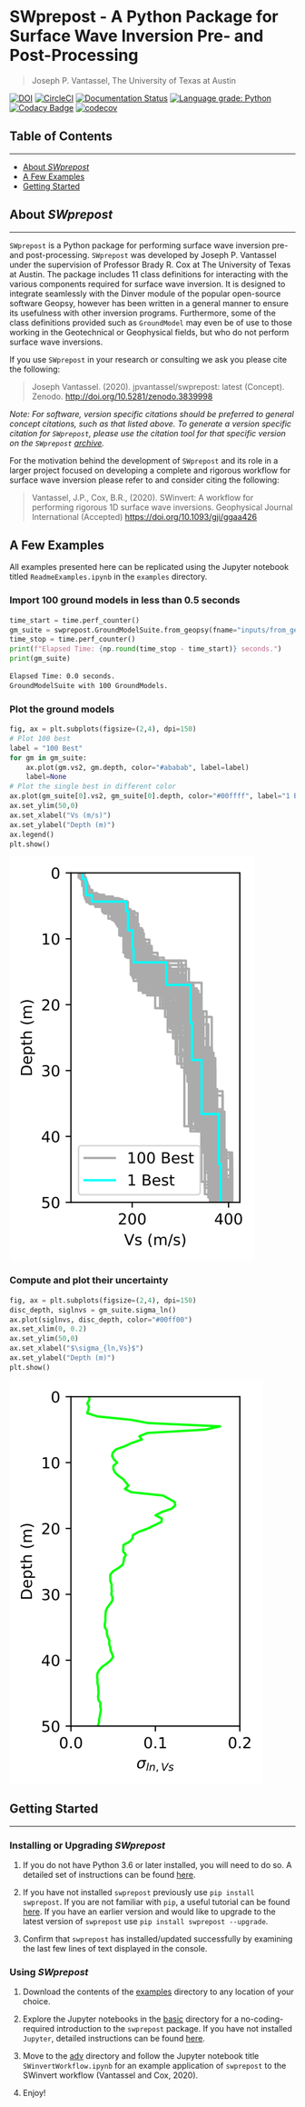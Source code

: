 # SWprepost - A Python Package for Surface Wave Inversion Pre- and Post-Processing

> Joseph P. Vantassel, The University of Texas at Austin

[![DOI](https://zenodo.org/badge/222287042.svg)](https://zenodo.org/badge/latestdoi/222287042)
[![CircleCI](https://circleci.com/gh/jpvantassel/swprepost.svg?style=svg)](https://circleci.com/gh/jpvantassel/swprepost)
[![Documentation Status](https://readthedocs.org/projects/swprepost/badge/?version=latest)](https://swprepost.readthedocs.io/en/latest/?badge=latest)
[![Language grade: Python](https://img.shields.io/lgtm/grade/python/g/jpvantassel/swprepost.svg?logo=lgtm&logoWidth=18)](https://lgtm.com/projects/g/jpvantassel/swprepost/context:python)
[![Codacy Badge](https://app.codacy.com/project/badge/Grade/150eb75dee3848f5bbfac0d9f2c33644)](https://www.codacy.com/manual/jpvantassel/swprepost?utm_source=github.com&amp;utm_medium=referral&amp;utm_content=jpvantassel/swprepost&amp;utm_campaign=Badge_Grade)
[![codecov](https://codecov.io/gh/jpvantassel/swprepost/branch/master/graph/badge.svg)](https://codecov.io/gh/jpvantassel/swprepost)

## Table of Contents

---

- [About _SWprepost_](#About-SWprepost)
- [A Few Examples](#A-Few-Examples)
- [Getting Started](#Getting-Started)

## About _SWprepost_

---

`SWprepost` is a Python package for performing surface wave inversion pre- and
post-processing. `SWprepost` was developed by Joseph P. Vantassel under the
supervision of Professor Brady R. Cox at The University of Texas at Austin. The
package includes 11 class definitions for interacting with the various
components required for surface wave inversion. It is designed to integrate
seamlessly with the Dinver module of the popular open-source software Geopsy,
however has been written in a general manner to ensure its usefulness with other
inversion programs. Furthermore, some of the class definitions provided such as
`GroundModel` may even be of use to those working in the Geotechnical or
Geophysical fields, but who do not perform surface wave inversions.

If you use `SWprepost` in your research or consulting we ask you please cite the
following:

> Joseph Vantassel. (2020). jpvantassel/swprepost: latest (Concept). Zenodo.
> http://doi.org/10.5281/zenodo.3839998

_Note: For software, version specific citations should be preferred to general_
_concept citations, such as that listed above. To generate a version specific_
_citation for `SWprepost`, please use the citation tool for that specific_
_version on the `SWprepost` [archive](https://doi.org/10.5281/zenodo.3839998)._

For the motivation behind the development of `SWprepost` and its role in a
larger project focused on developing a complete and rigorous workflow for
surface wave inversion please refer to and consider citing the following:

> Vantassel, J.P., Cox, B.R., (2020). SWinvert: A workflow for performing
> rigorous 1D surface wave inversions. Geophysical Journal International
> (Accepted) https://doi.org/10.1093/gji/ggaa426

## A Few Examples

All examples presented here can be replicated using the Jupyter notebook titled
`ReadmeExamples.ipynb` in the `examples` directory.

### Import 100 ground models in less than 0.5 seconds

```Python
time_start = time.perf_counter()
gm_suite = swprepost.GroundModelSuite.from_geopsy(fname="inputs/from_geopsy_100gm.txt")
time_stop = time.perf_counter()
print(f"Elapsed Time: {np.round(time_stop - time_start)} seconds.")
print(gm_suite)
```

```Bash
Elapsed Time: 0.0 seconds.
GroundModelSuite with 100 GroundModels.
```

### Plot the ground models

```Python
fig, ax = plt.subplots(figsize=(2,4), dpi=150)
# Plot 100 best
label = "100 Best"
for gm in gm_suite:
    ax.plot(gm.vs2, gm.depth, color="#ababab", label=label)
    label=None
# Plot the single best in different color
ax.plot(gm_suite[0].vs2, gm_suite[0].depth, color="#00ffff", label="1 Best")
ax.set_ylim(50,0)
ax.set_xlabel("Vs (m/s)")
ax.set_ylabel("Depth (m)")
ax.legend()
plt.show()
```

![100bestvs.svg](figs/100bestvs.svg)

### Compute and plot their uncertainty

```Python
fig, ax = plt.subplots(figsize=(2,4), dpi=150)
disc_depth, siglnvs = gm_suite.sigma_ln()
ax.plot(siglnvs, disc_depth, color="#00ff00")
ax.set_xlim(0, 0.2)
ax.set_ylim(50,0)
ax.set_xlabel("$\sigma_{ln,Vs}$")
ax.set_ylabel("Depth (m)")
plt.show()
```

![siglnvs.svg](figs/siglnvs.svg)

## Getting Started

---

### Installing or Upgrading _SWprepost_

1.  If you do not have Python 3.6 or later installed, you will need to do
so. A detailed set of instructions can be found
[here](https://jpvantassel.github.io/python3-course/#/intro/installing_python).

2.  If you have not installed `swprepost` previously use
`pip install swprepost`. If you are not familiar with `pip`, a useful tutorial
can be found [here](https://jpvantassel.github.io/python3-course/#/intro/pip).
If you have an earlier version and would like to upgrade to the latest version
of `swprepost` use `pip install swprepost --upgrade`.

3.  Confirm that `swprepost` has installed/updated successfully by examining the
last few lines of text displayed in the console.

### Using _SWprepost_

1.  Download the contents of the
  [examples](https://github.com/jpvantassel/swprepost/tree/master/examples)
  directory to any location of your choice.

2.  Explore the Jupyter notebooks in the
  [basic](https://github.com/jpvantassel/swprepost/tree/master/examples/basic)
  directory for a no-coding-required introduction to the `swprepost` package.
  If you have not installed `Jupyter`, detailed instructions can be found
  [here](https://jpvantassel.github.io/python3-course/#/intro/installing_jupyter).

3.  Move to the [adv](https://github.com/jpvantassel/swprepost/tree/master/examples/adv)
  directory and follow the Jupyter notebook title `SWinvertWorkflow.ipynb` for
  an example application of `swprepost` to the SWinvert workflow
  (Vantassel and Cox, 2020).

4.  Enjoy!
